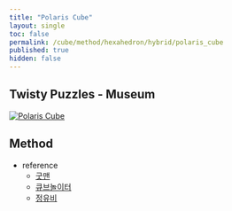 ```yaml
---
title: "Polaris Cube"
layout: single
toc: false
permalink: /cube/method/hexahedron/hybrid/polaris_cube
published: true
hidden: false
---
```


<head>
  <base target="_blank">
</head>



## Twisty Puzzles - Museum

<a href="https://twistypuzzles.com/app/museum/museum_showitem.php?pkey=7803">
  <img alt="Polaris Cube" src="https://twistypuzzles.com/museum/large/07803-01.jpg">
</a>



## Method

- reference
  - [굿맨](https://youtu.be/tCUtRu769D8)
  - [큐브놀이터](https://youtu.be/0TGwXh52Bhc)
  - [정유비](https://youtu.be/EouTFsnvoDY)
